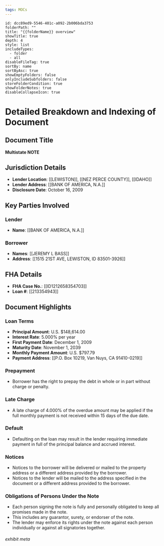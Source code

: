 ```yaml
---
tags: MOCs
---
```

```folder-overview
id: dcc89ed9-5546-401c-a092-2b006bda3753
folderPath: ""
title: "{{folderName}} overview"
showTitle: true
depth: 4
style: list
includeTypes:
  - folder
  - all
disableFileTag: true
sortBy: name
sortByAsc: true
showEmptyFolders: false
onlyIncludeSubfolders: false
storeFolderCondition: true
showFolderNotes: true
disableCollapseIcon: true
```
# Detailed Breakdown and Indexing of Document

## Document Title
**Multistate NOTE**

## Jurisdiction Details
- **Lender Location**: [[LEWISTON]], [[NEZ PERCE COUNTY]], [[IDAHO]] 
- **Lender Address**: [[BANK OF AMERICA, N.A.]] 
- **Disclosure Date**: October 16, 2009 

## Key Parties Involved
### Lender
- **Name**: [[BANK OF AMERICA, N.A.]] 

### Borrower
- **Names**: [[JEREMY L BASS]] 
- **Address**: [[1515 21ST AVE, LEWISTON, ID 83501-3926]] 

## FHA Details
- **FHA Case No.**: [[ID1212658354703]] 
- **Loan #**: [[213354943]] 

## Document Highlights

### Loan Terms
- **Principal Amount**: U.S. $148,614.00 
- **Interest Rate**: 5.000% per year 
- **First Payment Date**: December 1, 2009
- **Maturity Date**: November 1, 2039
- **Monthly Payment Amount**: U.S. $797.79
- **Payment Address**: [[P.O. Box 10219, Van Nuys, CA 91410-0219]]

### Prepayment
- Borrower has the right to prepay the debt in whole or in part without charge or penalty.

### Late Charge
- A late charge of 4.000% of the overdue amount may be applied if the full monthly payment is not received within 15 days of the due date.

### Default
- Defaulting on the loan may result in the lender requiring immediate payment in full of the principal balance and accrued interest.

### Notices
- Notices to the borrower will be delivered or mailed to the property address or a different address provided by the borrower.
- Notices to the lender will be mailed to the address specified in the document or a different address provided to the borrower.

### Obligations of Persons Under the Note
- Each person signing the note is fully and personally obligated to keep all promises made in the note.
- This includes any guarantor, surety, or endorser of the note.
- The lender may enforce its rights under the note against each person individually or against all signatories together.

###### exhibit meta
